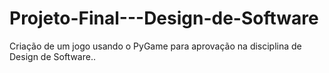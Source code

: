 # Projeto-Final---Design-de-Software
Criação de um jogo usando o PyGame para aprovação na disciplina de Design de Software..
